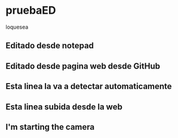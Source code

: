 # pruebaED

loquesea
## Editado desde notepad

## Editado desde pagina web desde GitHub

## Esta linea la va a detectar automaticamente

## Esta linea subida desde la web

## I'm starting the camera